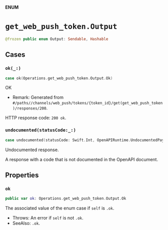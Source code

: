 **ENUM**

# `get_web_push_token.Output`

```swift
@frozen public enum Output: Sendable, Hashable
```

## Cases
### `ok(_:)`

```swift
case ok(Operations.get_web_push_token.Output.Ok)
```

OK

- Remark: Generated from `#/paths//channels/web_push/tokens/{token_id}/get(get_web_push_token)/responses/200`.

HTTP response code: `200 ok`.

### `undocumented(statusCode:_:)`

```swift
case undocumented(statusCode: Swift.Int, OpenAPIRuntime.UndocumentedPayload)
```

Undocumented response.

A response with a code that is not documented in the OpenAPI document.

## Properties
### `ok`

```swift
public var ok: Operations.get_web_push_token.Output.Ok
```

The associated value of the enum case if `self` is `.ok`.

- Throws: An error if `self` is not `.ok`.
- SeeAlso: `.ok`.
